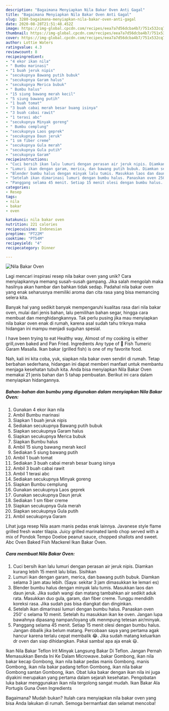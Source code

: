 ```yaml
---
description: "Bagaimana Menyiapkan Nila Bakar Oven Anti Gagal"
title: "Bagaimana Menyiapkan Nila Bakar Oven Anti Gagal"
slug: 3280-bagaimana-menyiapkan-nila-bakar-oven-anti-gagal
date: 2020-08-28T21:51:48.452Z
image: https://img-global.cpcdn.com/recipes/eea7a7d56dcba4b7/751x532cq70/nila-bakar-oven-foto-resep-utama.jpg
thumbnail: https://img-global.cpcdn.com/recipes/eea7a7d56dcba4b7/751x532cq70/nila-bakar-oven-foto-resep-utama.jpg
cover: https://img-global.cpcdn.com/recipes/eea7a7d56dcba4b7/751x532cq70/nila-bakar-oven-foto-resep-utama.jpg
author: Lottie Waters
ratingvalue: 4.3
reviewcount: 8
recipeingredient:
- "4 ekor ikan nila"
- " Bumbu marinasi"
- "1 buah jeruk nipis"
- "secukupnya Bawang putih bubuk"
- "secukupnya Garam halus"
- "secukupnya Merica bubuk"
- " Bumbu halus"
- "15 siung bawang merah kecil"
- "5 siung bawang putih"
- "1 buah tomat"
- "3 buah cabai merah besar buang isinya"
- "3 buah cabai rawit"
- "1 terasi abc"
- "secukupnya Minyak goreng"
- " Bumbu cemplung"
- "secukupnya Laos geprek"
- "secukupnya Daun jeruk"
- "1 sm fiber creme"
- "secukupnya Gula merah"
- "secukupnya Gula putih"
- "secukupnya Garam"
recipeinstructions:
- "Cuci bersih ikan lalu lumuri dengan perasan air jeruk nipis. Diamkan kurang lebih 15 menit lalu bilas. Sisihkan"
- "Lumuri ikan dengan garam, merica, dan bawang putih bubuk. Diamkan selama 3 jam atau lebih. (Saya: sekitar 3 jam dimasukkan ke lemari es)"
- "Blender bumbu halus dengan minyak lalu tumis. Masukkan laos dan daun jeruk. Jika sudah wangi dan matang tambahkan air sedikit aduk rata. Masukkan duo gula, garam, dan fiber creme. Tunggu mendidih koreksi rasa. Jika sudah pas bisa diangkat dan dinginkan."
- "Setelah ikan dimarinasi lumuri dengan bumbu halus. Panaskan oven 250&#39; c selama 10 menit. Setelah itu masukkan ikan ke oven. Jangan lupa bawahnya dipasang nampan/loyang utk menmpung tetesan air/minyak."
- "Panggang selama 45 menit. Setiap 15 menit olesi dengan bumbu halus. Jangan dibalik jika belum matang. Percobaan saya yang pertama agak hancur karena terlalu cepat membalik 😂. Jika sudah matang keluarkan dr oven dan siap dihidangkan. Pakai sambal apa aja enak 😃."
categories:
- Resep
tags:
- nila
- bakar
- oven

katakunci: nila bakar oven 
nutrition: 221 calories
recipecuisine: Indonesian
preptime: "PT22M"
cooktime: "PT54M"
recipeyield: "4"
recipecategory: Dinner

---
```



![Nila Bakar Oven](https://img-global.cpcdn.com/recipes/eea7a7d56dcba4b7/751x532cq70/nila-bakar-oven-foto-resep-utama.jpg)

Lagi mencari inspirasi resep nila bakar oven yang unik? Cara menyiapkannya memang susah-susah gampang. Jika salah mengolah maka hasilnya akan hambar dan bahkan tidak sedap. Padahal nila bakar oven yang enak seharusnya memiliki aroma dan cita rasa yang bisa memancing selera kita.

Banyak hal yang sedikit banyak mempengaruhi kualitas rasa dari nila bakar oven, mulai dari jenis bahan, lalu pemilihan bahan segar, hingga cara membuat dan menghidangkannya. Tak perlu pusing jika mau menyiapkan nila bakar oven enak di rumah, karena asal sudah tahu triknya maka hidangan ini mampu menjadi suguhan spesial.

I have been trying to eat Healthy way, Almost of my cooking is either grill,oven baked and Pan Fried. Ingredients Any type of 🐠 Fish Tumeric Garam Masalla. Ikan bakar (grilled fish) is one of my favorite food.


Nah, kali ini kita coba, yuk, siapkan nila bakar oven sendiri di rumah. Tetap berbahan sederhana, hidangan ini dapat memberi manfaat untuk membantu menjaga kesehatan tubuh kita. Anda bisa menyiapkan Nila Bakar Oven memakai 21 jenis bahan dan 5 tahap pembuatan. Berikut ini cara dalam menyiapkan hidangannya.

<!--inarticleads1-->

##### Bahan-bahan dan bumbu yang digunakan dalam menyiapkan Nila Bakar Oven:

1. Gunakan 4 ekor ikan nila
1. Ambil  Bumbu marinasi
1. Siapkan 1 buah jeruk nipis
1. Sediakan secukupnya Bawang putih bubuk
1. Siapkan secukupnya Garam halus
1. Siapkan secukupnya Merica bubuk
1. Siapkan  Bumbu halus
1. Ambil 15 siung bawang merah kecil
1. Sediakan 5 siung bawang putih
1. Ambil 1 buah tomat
1. Sediakan 3 buah cabai merah besar buang isinya
1. Ambil 3 buah cabai rawit
1. Ambil 1 terasi abc
1. Sediakan secukupnya Minyak goreng
1. Siapkan  Bumbu cemplung
1. Gunakan secukupnya Laos geprek
1. Gunakan secukupnya Daun jeruk
1. Sediakan 1 sm fiber creme
1. Siapkan secukupnya Gula merah
1. Siapkan secukupnya Gula putih
1. Ambil secukupnya Garam


Lihat juga resep Nila asam manis pedas enak lainnya. Javanese style flame grilled fresh water tilapia. Juicy grilled marinated lamb chop served with a mix of Pondok Tempo Doeloe peanut sauce, chopped shallots and sweet. Abc Oven Baked Fish Mackerel Ikan Bakar Oven. 

<!--inarticleads2-->

##### Cara membuat Nila Bakar Oven:

1. Cuci bersih ikan lalu lumuri dengan perasan air jeruk nipis. Diamkan kurang lebih 15 menit lalu bilas. Sisihkan
1. Lumuri ikan dengan garam, merica, dan bawang putih bubuk. Diamkan selama 3 jam atau lebih. (Saya: sekitar 3 jam dimasukkan ke lemari es)
1. Blender bumbu halus dengan minyak lalu tumis. Masukkan laos dan daun jeruk. Jika sudah wangi dan matang tambahkan air sedikit aduk rata. Masukkan duo gula, garam, dan fiber creme. Tunggu mendidih koreksi rasa. Jika sudah pas bisa diangkat dan dinginkan.
1. Setelah ikan dimarinasi lumuri dengan bumbu halus. Panaskan oven 250&#39; c selama 10 menit. Setelah itu masukkan ikan ke oven. Jangan lupa bawahnya dipasang nampan/loyang utk menmpung tetesan air/minyak.
1. Panggang selama 45 menit. Setiap 15 menit olesi dengan bumbu halus. Jangan dibalik jika belum matang. Percobaan saya yang pertama agak hancur karena terlalu cepat membalik 😂. Jika sudah matang keluarkan dr oven dan siap dihidangkan. Pakai sambal apa aja enak 😃.


Ikan Nila Bakar Teflon Irit Minyak Langsung Bakar Di Teflon. Jangan Pernah Memasukkan Benda Ini Ke Dalam Microwave..bakar Gombong, ikan nila bakar kecap Gombong, ikan nila bakar pedas manis Gombong. manis Gombong, ikan nila bakar padang teflon Gombong, ikan nila bakar Gombong santan Gombong, ikan. Obat luka bakar dengan ikan nila ini juga diyakini merupakan yang pertama dalam sejarah kesehatan. Pengobatan luka bakar menggunakan ikan nila tergolong sangat mudah. Ikan Bakar Ala Portugis Guna Oven Ingredients 

Bagaimana? Mudah bukan? Itulah cara menyiapkan nila bakar oven yang bisa Anda lakukan di rumah. Semoga bermanfaat dan selamat mencoba!
